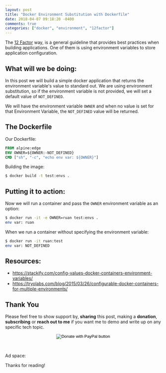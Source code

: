 ```yaml
---
layout: post
title: "Docker Environment Substitution with Dockerfile"
date: 2018-04-07 09:18:20 -0400
comments: true
categories: ["docker", "environment", "12factor"] 
---
```


The [12 Factor](https://12factor.net/) way, is a general guideline that provides best practices when building applications. One of them is using environment variables to store application configuration.

<script id="mNCC" language="javascript">
    medianet_width = "728";
    medianet_height = "90";
    medianet_crid = "218284798";
    medianet_versionId = "3111299"; 
  </script>
<script src="//contextual.media.net/nmedianet.js?cid=8CUD78FSV"></script>

## What will we be doing:

In this post we will build a simple docker application that returns the environment variable's value to standard out. We are using environment substitution, so if the environment variable is not provided, we will set a default value of `NOT_DEFINED`.

We will have the environment variable `OWNER` and when no value is set for that Environment Variable, the `NOT_DEFINED` value will be returned.

## The Dockerfile

Our Dockerfile:

```dockerfile
FROM alpine:edge
ENV OWNER=${OWNER:-NOT_DEFINED}
CMD ["sh", "-c", "echo env var: ${OWNER}"]
```

Building the image:

```bash
$ docker build -t test:envs .
```

## Putting it to action:

Now we will run a container and pass the `OWNER` environment variable as an option:

```bash
$ docker run -it -e OWNER=ruan test:envs . 
env var: ruan
```

When we run a container without specifying the environment variable:

```bash
$ docker run -it ruan:test 
env var: NOT_DEFINED
```

## Resources:

- https://stackify.com/config-values-docker-containers-environment-variables/
- https://tryolabs.com/blog/2015/03/26/configurable-docker-containers-for-multiple-environments/

## Thank You

Please feel free to show support by, **sharing** this post, making a **donation**, **subscribing** or **reach out to me** if you want me to demo and write up on any specific tech topic.

<center>
<form action="https://www.paypal.com/cgi-bin/webscr" method="post" target="_top">
<input type="hidden" name="cmd" value="_s-xclick" />
<input type="hidden" name="hosted_button_id" value="W7CBGYTCWGANQ" />
<input type="image" src="https://user-images.githubusercontent.com/567298/49853901-461c3700-fdf1-11e8-9d80-8a424a3173af.png" border="0" name="submit" title="PayPal - The safer, easier way to pay online!" alt="Donate with PayPal button" />
</form>
</center>

<br>

Ad space:

<script type="text/javascript">
  ( function() {
    if (window.CHITIKA === undefined) { window.CHITIKA = { 'units' : [] }; };
    var unit = {"calltype":"async[2]","publisher":"rbekker87","width":728,"height":90,"sid":"Chitika Default"};
    var placement_id = window.CHITIKA.units.length;
    window.CHITIKA.units.push(unit);
    document.write('<div id="chitikaAdBlock-' + placement_id + '"></div>');
}());
</script>
<script type="text/javascript" src="//cdn.chitika.net/getads.js" async></script>

<p>

Thanks for reading!
